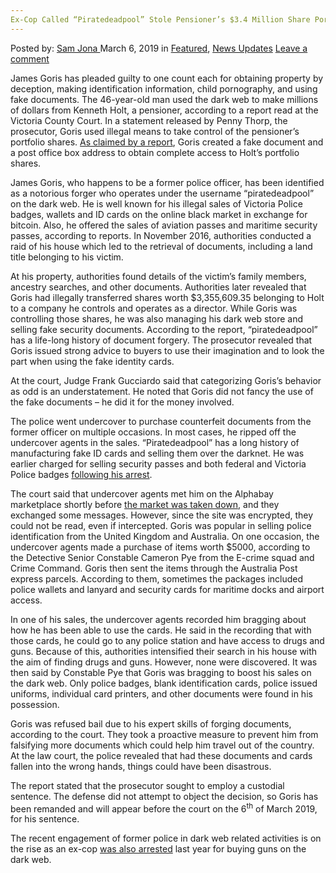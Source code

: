 ```yaml
---
Ex-Cop Called “Piratedeadpool” Stole Pensioner’s $3.4 Million Share Portfolio Using Dark Web
---
```

<article class="post-listing post-28529 post type-post status-publish format-standard has-post-thumbnail hentry  tag-4689 tag-called tag-dark tag-excop tag-million tag-pensioners tag-piratedeadpool tag-portfolio tag-share tag-stole tag-web">
    <div class="post-inner">
        <span>Posted by: <a href="https://www.deepdotweb.com/author/samjona/" title="">Sam Jona </a></span>
    <span>March 6, 2019</span>
    <span>in <a href="https://www.deepdotweb.com/category/deepdot-news/" rel="category tag">Featured</a>, <a href="https://www.deepdotweb.com/category/news-updates/" rel="category tag">News Updates</a></span>
    <span><a href="https://www.deepdotweb.com/2019/03/06/ex-cop-called-piratedeadpool-stole-pensioners-3-4-million-share-portfolio-using-dark-web/#respond">Leave a comment</a></span>
    </p>
    <div class="clear"></div>
    <div class="entry">
    <p>James Goris has pleaded guilty to one count each for obtaining property by deception, making identification information, child pornography, and using fake documents. The 46-year-old man used the dark web to make millions of dollars from Kenneth Holt, a pensioner, according to a report read at the Victoria County Court. In a statement released by Penny Thorp, the prosecutor, Goris used illegal means to take control of the pensioner’s portfolio shares. <a href="https://www.theage.com.au/national/victoria/ex-cop-called-piratedeadpool-stole-pensioner-s-3-4m-share-portfolio-20190218-p50ykd.html">As claimed by a report</a>, Goris created a fake document and a post office box address to obtain complete access to Holt’s portfolio shares.</p>
    <p>James Goris, who happens to be a former police officer, has been identified as a notorious forger who operates under the username “piratedeadpool” on the dark web. He is well known for his illegal sales of Victoria Police badges, wallets and ID cards on the online black market in exchange for bitcoin. Also, he offered the sales of aviation passes and maritime security passes, according to reports. In November 2016, authorities conducted a raid of his house which led to the retrieval of documents, including a land title belonging to his victim.</p>
    <p>At his property, authorities found details of the victim&#8217;s family members, ancestry searches, and other documents. Authorities later revealed that Goris had illegally transferred shares worth $3,355,609.35 belonging to Holt to a company he controls and operates as a director. While Goris was controlling those shares, he was also managing his dark web store and selling fake security documents. According to the report, &#8220;piratedeadpool&#8221; has a life-long history of document forgery. The prosecutor revealed that Goris issued strong advice to buyers to use their imagination and to look the part when using the fake identity cards.</p>
    <p>At the court, Judge Frank Gucciardo said that categorizing Goris’s behavior as odd is an understatement. He noted that Goris did not fancy the use of the fake documents – he did it for the money involved.</p>
    <p>The police went undercover to purchase counterfeit documents from the former officer on multiple occasions. In most cases, he ripped off the undercover agents in the sales. &#8220;Piratedeadpool&#8221; has a long history of manufacturing fake ID cards and selling them over the darknet. He was earlier charged for selling security passes and both federal and Victoria Police badges <a href="https://www.deepdotweb.com/2016/12/02/ex-australian-cop-busted-selling-stolen-police-identification-alphabay/%0a">following his arrest</a>.</p>
    <p>The court said that undercover agents met him on the Alphabay marketplace shortly before <a href="https://www.deepdotweb.com/2017/07/20/globally-coordinated-operation-just-took-alphabay-hansa/amp/">the market was taken down</a>, and they exchanged some messages. However, since the site was encrypted, they could not be read, even if intercepted. Goris was popular in selling police identification from the United Kingdom and Australia. On one occasion, the undercover agents made a purchase of items worth $5000, according to the Detective Senior Constable Cameron Pye from the E-crime squad and Crime Command. Goris then sent the items through the Australia Post express parcels. According to them, sometimes the packages included police wallets and lanyard and security cards for maritime docks and airport access.</p>
    <p>In one of his sales, the undercover agents recorded him bragging about how he has been able to use the cards. He said in the recording that with those cards, he could go to any police station and have access to drugs and guns. Because of this, authorities intensified their search in his house with the aim of finding drugs and guns. However, none were discovered. It was then said by Constable Pye that Goris was bragging to boost his sales on the dark web. Only police badges, blank identification cards, police issued uniforms, individual card printers, and other documents were found in his possession.</p>
    <p>Goris was refused bail due to his expert skills of forging documents, according to the court. They took a proactive measure to prevent him from falsifying more documents which could help him travel out of the country. At the law court, the police revealed that had these documents and cards fallen into the wrong hands, things could have been disastrous.</p>
    <p>The report stated that the prosecutor sought to employ a custodial sentence. The defense did not attempt to object the decision, so Goris has been remanded and will appear before the court on the 6<sup>th</sup> of March 2019, for his sentence.</p>
    <p>The recent engagement of former police in dark web related activities is on the rise as an ex-cop <a href="https://www.deepdotweb.com/2018/01/04/ex-cop-sentenced-buying-gun-darknet/%0a">was also arrested</a> last year for buying guns on the dark web.</p>
    </div>
    <span style="display:none"><a href="https://www.deepdotweb.com/tag/34/" rel="tag">34</a> <a href="https://www.deepdotweb.com/tag/called/" rel="tag">called</a> <a href="https://www.deepdotweb.com/tag/dark/" rel="tag">dark</a> <a href="https://www.deepdotweb.com/tag/excop/" rel="tag">excop</a> <a href="https://www.deepdotweb.com/tag/million/" rel="tag">million</a> <a href="https://www.deepdotweb.com/tag/pensioners/" rel="tag">pensioners</a> <a href="https://www.deepdotweb.com/tag/piratedeadpool/" rel="tag">piratedeadpool</a> <a href="https://www.deepdotweb.com/tag/portfolio/" rel="tag">portfolio</a> <a href="https://www.deepdotweb.com/tag/share/" rel="tag">share</a> <a href="https://www.deepdotweb.com/tag/stole/" rel="tag">stole</a> <a href="https://www.deepdotweb.com/tag/web/" rel="tag">web</a></span> <span style="display:none" class="updated">2019-03-06</span>
    <div style="display:none" class="vcard author" itemprop="author" itemscope itemtype="http://schema.org/Person"><strong class="fn" itemprop="name"><a href="https://www.deepdotweb.com/author/samjona/" title="Posts by Sam Jona" rel="author">Sam Jona</a></strong></div>
    </div>
</article>

